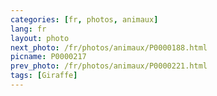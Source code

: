 ```yaml
---
categories: [fr, photos, animaux]
lang: fr
layout: photo
next_photo: /fr/photos/animaux/P0000188.html
picname: P0000217
prev_photo: /fr/photos/animaux/P0000221.html
tags: [Giraffe]
---
```

